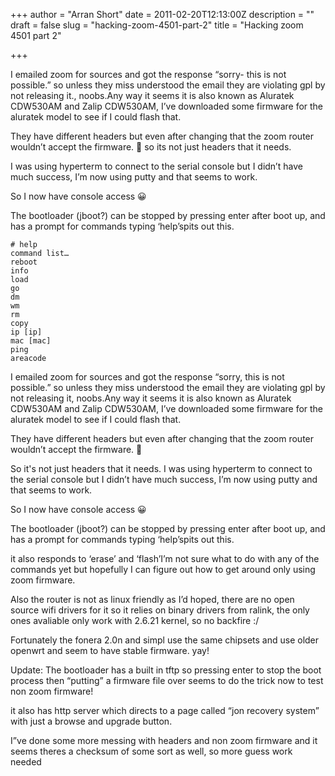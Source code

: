 +++
author = "Arran Short"
date = 2011-02-20T12:13:00Z
description = ""
draft = false
slug = "hacking-zoom-4501-part-2"
title = "Hacking zoom 4501 part 2"

+++


I emailed zoom for sources and got the response “sorry- this is not possible.” so unless they miss understood the  email they are violating gpl by not releasing it., noobs.Any way it seems it is also known as Aluratek CDW530AM and Zalip CDW530AM, I’ve downloaded some firmware for the aluratek model to see if I could flash that.

They have different headers but even after changing that the zoom router wouldn’t accept the firmware. 🙁 so its not just headers that it needs.

I was using hyperterm to connect to the serial console but I didn’t have much success, I’m now using putty and that seems to work.

So I now have console access 😀

The bootloader (jboot?) can be stopped by pressing enter after boot up, and has a prompt for commands typing ‘help’spits out this.

```
# help  
command list…  
reboot  
info  
load  
go  
dm  
wm  
rm  
copy  
ip [ip]  
mac [mac]  
ping  
areacode  
```

I emailed zoom for sources and got the response “sorry, this is not possible.” so unless they miss understood the email they are violating gpl by not releasing it, noobs.Any way it seems it is also known as Aluratek CDW530AM and Zalip CDW530AM, I’ve downloaded some firmware for the aluratek model to see if I could flash that.

They have different headers but even after changing that the zoom router wouldn’t accept the firmware. 🙁

So it's not just headers that it needs. I was using hyperterm to connect to the serial console but I didn’t have much success, I’m now using putty and that seems to work.

So I now have console access 😀

The bootloader (jboot?) can be stopped by pressing enter after boot up, and has a prompt for commands typing ‘help’spits out this.

it also responds to ‘erase’ and ‘flash’I’m not sure what to do with any of the commands yet but hopefully I can figure out how to get around only using zoom firmware.

Also the router is not as linux friendly as I’d hoped, there are no open source wifi drivers for it so it relies on binary drivers from ralink, the only ones avaliable only work with 2.6.21 kernel, so no backfire :/

Fortunately the fonera 2.0n and simpl use the same chipsets and use older openwrt and seem to have stable firmware. yay!

Update: The bootloader has a built in tftp so pressing enter to stop the boot process then “putting” a firmware file over seems to do the trick now to test non zoom firmware!

it also has http server which directs to a page called “jon recovery system” with just a browse and upgrade button.

I”ve done some more messing with headers and non zoom firmware and it seems theres a checksum of some sort as well, so more guess work needed

